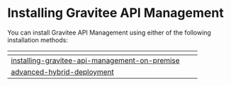 # Installing Gravitee API Management

You can install Gravitee API Management using either of the following installation methods:



<table data-card-size="large" data-view="cards"><thead><tr><th data-type="content-ref"></th><th></th><th></th></tr></thead><tbody><tr><td><a href="installing-gravitee-api-management-on-premise/">installing-gravitee-api-management-on-premise</a></td><td></td><td></td></tr><tr><td><a href="advanced-hybrid-deployment/">advanced-hybrid-deployment</a></td><td></td><td></td></tr></tbody></table>
